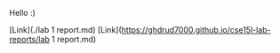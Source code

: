 Hello :)

[Link](./lab 1 report.md)
[Link](https://ghdrud7000.github.io/cse15l-lab-reports/lab 1 report.md)
